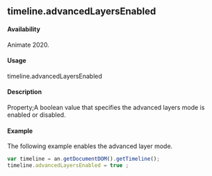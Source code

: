 ## timeline.advancedLayersEnabled

#### Availability

Animate 2020.

#### Usage

timeline.advancedLayersEnabled


#### Description

Property;A boolean value that specifies the advanced layers mode is enabled or disabled.

#### Example


The following example enables the advanced layer mode.

```javascript
var timeline = an.getDocumentDOM().getTimeline();
timeline.advancedLayersEnabled = true ;
```